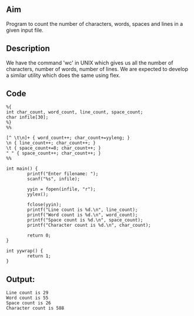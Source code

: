 ## Aim
Program to count the number of characters, words, spaces and lines in a given input file.

## Description
We have the command 'wc' in UNIX which gives us all the number of characters, number of words, number of lines. We are expected to develop a similar utility which does the same using flex.

## Code
```
%{
int char_count, word_count, line_count, space_count;
char infile[30];
%}
%%

[^ \t\n]+ { word_count++; char_count+=yyleng; }
\n { line_count++; char_count++; }
\t { space_count+=8; char_count++; }
" " { space_count++; char_count++; }
%%

int main() {
        printf("Enter filename: ");
        scanf("%s", infile);

        yyin = fopen(infile, "r");
        yylex();

        fclose(yyin);
        printf("Line count is %d.\n", line_count);
        printf("Word count is %d.\n", word_count);
        printf("Space count is %d.\n", space_count);
        printf("Character count is %d.\n", char_count);

        return 0;
}

int yywrap() {
        return 1;
}
```

## Output:
```
Line count is 29
Word count is 55
Space count is 26
Character count is 588
```
